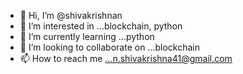 - 👋 Hi, I’m @shivakrishnan
- 👀 I’m interested in ...blockchain, python
- 🌱 I’m currently learning ...python
- 💞️ I’m looking to collaborate on ...blockchain
- 📫 How to reach me ...n.shivakrishna41@gmail.com

<!---
shivakrishnan/shivakrishnan is a ✨ special ✨ repository because its `README.md` (this file) appears on your GitHub profile.
You can click the Preview link to take a look at your changes.
--->
